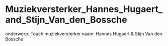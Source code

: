 # Muziekversterker_Hannes_Hugaert_and_Stijn_Van_den_Bossche
 
onderwerp:  Touch muziekversterker
naam:   Hannes Hugaert & Stijn Van den Bossche